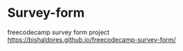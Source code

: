 # Survey-form
freecodecamp survey form project
https://bishaldores.github.io/freecodecamp-survey-form/
